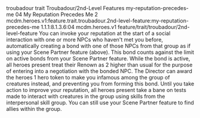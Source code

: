 <ability>
  <metadata>
    <class>troubadour</class>
    <feature_type>trait</feature_type>
    <file_dpath>Troubadour/2nd-Level Features</file_dpath>
    <item_id>my-reputation-precedes-me</item_id>
    <item_index>04</item_index>
    <item_name>My Reputation Precedes Me</item_name>
    <level>2</level>
    <scc>mcdm.heroes.v1:feature.trait.troubadour.2nd-level-feature:my-reputation-precedes-me</scc>
    <scdc>1.1.1:8.1.3.6:04</scdc>
    <source>mcdm.heroes.v1</source>
    <type>feature/trait/troubadour/2nd-level-feature</type>
  </metadata>
  <effects>
    <effect type="mundane">You can invoke your reputation at the start of a social interaction with one or more NPCs who haven&apos;t met you before, automatically creating a bond with one of those NPCs from that group as if using your Scene Partner feature (above). This bond counts against the limit on active bonds from your Scene Partner feature. While the bond is active, all heroes present treat their Renown as 2 higher than usual for the purpose of entering into a negotiation with the bonded NPC.
The Director can award the heroes 1 hero token to make you infamous among the group of creatures instead, and preventing you from forming this bond. Until you take action to improve your reputation, all heroes present take a bane on tests made to interact with creatures in the group using skills from the interpersonal skill group. You can still use your Scene Partner feature to find allies within the group.</effect>
  </effects>
</ability>
